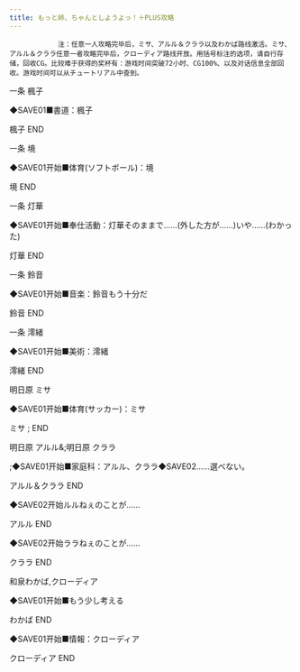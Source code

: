 ```yaml
---
title: もっと姉、ちゃんとしようよっ！＋PLUS攻略
---
```


                注：任意一人攻略完毕后，ミサ、アルル＆クララ以及わかば路线激活。ミサ、アルル＆クララ任意一者攻略完毕后，クローディア路线开放。用括号标注的选项，请自行存储，回收CG。比较难于获得的奖杯有：游戏时间突破72小时、CG100%、以及对话信息全部回收。游戏时间可以从チュートリアル中查到。

一条 楓子

◆SAVE01■書道：楓子

楓子 END

一条 境

◆SAVE01开始■体育(ソフトボール)：境

境 END

一条 灯華

◆SAVE01开始■奉仕活動：灯華そのままで……(外した方が……)いや……(わかった)

灯華 END

一条 鈴音

◆SAVE01开始■音楽：鈴音もう十分だ

鈴音 END

一条 澪緒

◆SAVE01开始■美術：澪緒

澪緒 END

明日原 ミサ

◆SAVE01开始■体育(サッカー)：ミサ

ミサ ; END

明日原 アルル&;明日原 クララ

 ;◆SAVE01开始■家庭科：アルル、クララ◆SAVE02……選べない。

アルル＆クララ END

◆SAVE02开始ルルねぇのことが……

アルル END

◆SAVE02开始ララねぇのことが……

クララ END

和泉わかば,クローディア

◆SAVE01开始■もう少し考える

わかば END

◆SAVE01开始■情報：クローディア

クローディア END
              
